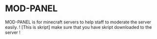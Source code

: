 # MOD-PANEL
MOD-PANEL is for minecraft servers to help staff to moderate the server easily. ! [This is skript] make sure that you have skript downloaded to the server !
